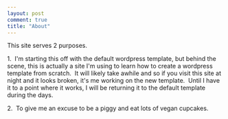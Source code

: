 ```yaml
---
layout: post
comment: true
title: "About"
---
```

This site serves 2 purposes.

1.  I'm starting this off with the default wordpress template, but behind the scene, this is actually a site I'm using to learn how to create a wordpress template from scratch.  It will likely take awhile and so if you visit this site at night and it looks broken, it's me working on the new template.  Until I have it to a point where it works, I will be returning it to the default template during the days.

2.  To give me an excuse to be a piggy and eat lots of vegan cupcakes.

